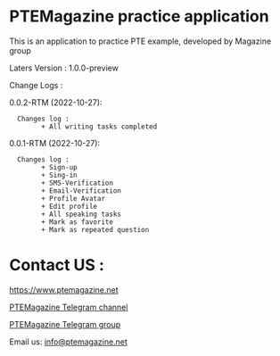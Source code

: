 # PTEMagazine practice application
This is an application to practice PTE example, developed by Magazine group



Laters Version : 1.0.0-preview 

Change Logs :

  0.0.2-RTM (2022-10-27):
  
      Changes log :
            + All writing tasks completed            
  
  0.0.1-RTM (2022-10-27):
  
      Changes log :
            + Sign-up            
            + Sing-in            
            + SMS-Verification            
            + Email-Verification            
            + Profile Avatar           
            + Edit profile            
            + All speaking tasks            
            + Mark as favorite            
            + Mark as repeated question
            
    
# Contact US :
https://www.ptemagazine.net

[PTEMagazine Telegram channel](https://t.me/PTEmagazine)

[PTEMagazine Telegram group](https://t.me/PTEmag)

Email us: info@ptemagazine.net
